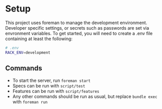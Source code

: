 Setup
=====

This project uses foreman to manage the development environment.
Developer specific settings, or secrets such as passwords are set via
envronment variables. To get started, you will need to create a .env
file containing at least the following:

```sh
# .env
RACK_ENV=development
```

Commands
--------

- To start the server, run `foreman start`
- Specs can be run with `script/test`
- Features can be run with `script/features`
- Any other commands should be run as usual, but replace `bundle exec` with `foreman run`
